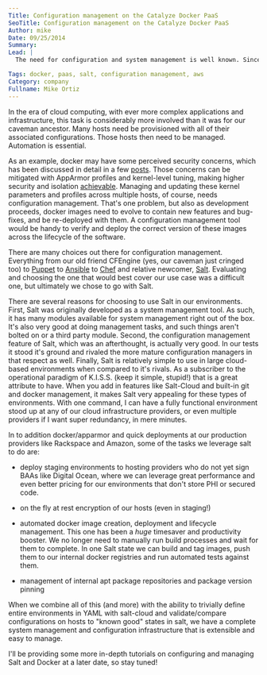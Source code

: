 ```yaml
---
Title: Configuration management on the Catalyze Docker PaaS
SeoTitle: Configuration management on the Catalyze Docker PaaS
Author: mike
Date: 09/25/2014
Summary: 
Lead: |
  The need for configuration and system management is well known. Since shortly after the dawn of time, when the first caveman got his second mainframe, managing configuration across multiple hosts has been a daunting task.

Tags: docker, paas, salt, configuration management, aws
Category: company
Fullname: Mike Ortiz
---
```

In the era of cloud computing, with ever more complex applications and infrastructure, this task is considerably more involved than it was for our caveman ancestor. Many hosts need be provisioned with all of their associated configurations. Those hosts then need to be managed.  Automation is essential.

As an example, docker may have some perceived security concerns, which has been discussed in detail in a few [posts](http://blog.docker.com/2013/08/containers-docker-how-secure-are-they/). Those concerns can be mitigated with AppArmor profiles and kernel-level tuning, making higher security and isolation [achievable](https://docs.docker.com/articles/security/). Managing and updating these kernel parameters and profiles across multiple hosts, of course, needs configuration management. That's one problem, but also as development proceeds, docker images need to evolve to contain new features and bug-fixes, and be re-deployed with them. A configuration management tool would be handy to verify and deploy the correct version of these images across the lifecycle of the software.

There are many choices out there for configuration management. Everything from our old friend CFEngine (yes, our caveman just cringed too) to [Puppet](http://puppetlabs.com/) to [Ansible](http://www.ansible.com/home) to [Chef](https://www.getchef.com/) and relative newcomer, [Salt](http://www.saltstack.com/). Evaluating and choosing the one that would best cover our use case was a difficult one, but ultimately we chose to go with Salt.

There are several reasons for choosing to use Salt in our environments. First, Salt was originally developed as a system management tool. As such, it has many modules available for system management right out of the box. It's also very good at doing management tasks, and such things aren't bolted on or a third party module. Second, the configuration management feature of Salt, which was an afterthought, is actually very good. In our tests it stood it's ground and rivaled the more mature configuration managers in that respect as well. Finally, Salt is relatively simple to use in large cloud-based environments when compared to it's rivals. As a subscriber to the operational paradigm of K.I.S.S. (keep it simple, stupid!) that is a great attribute to have. When you add in features like Salt-Cloud and built-in git and docker management, it makes Salt very appealing for these types of environments. With one command, I can have a fully functional environment stood up at any of our cloud infrastructure providers, or even multiple providers if I want super redundancy, in mere minutes.

In to addition docker/apparmor and quick deployments at our production providers like Rackspace and Amazon, some of the tasks we leverage salt to do are:

- deploy staging environments to hosting providers who do not yet sign BAAs like Digital Ocean, where we can leverage great performance and even better pricing for our environments that don't store PHI or secured code.

- on the fly at rest encryption of our hosts (even in staging!)

- automated docker image creation, deployment and lifecycle management. This one has been a *huge* timesaver and productivity booster. We no longer need to manually run build processes and wait for them to complete. In one Salt state we can build and tag images, push them to our internal docker registries and run automated tests against them.

- management of internal apt package repositories and package version pinning

When we combine all of this (and more) with the ability to trivially define entire environments in YAML with salt-cloud and validate/compare configurations on hosts to "known good" states in salt, we have a complete system management and configuration infrastructure that is extensible and easy to manage.

I'll be providing some more in-depth tutorials on configuring and managing Salt and Docker at a later date, so stay tuned!
